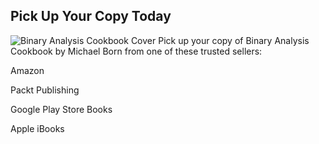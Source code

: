 ## Pick Up Your Copy Today

![Binary Analysis Cookbook Cover](https://binaryanalysiscookbook/images/9781789807608-original.jpeg) Pick up your copy of Binary Analysis Cookbook by Michael Born from one of these trusted sellers:

Amazon

Packt Publishing

Google Play Store Books

Apple iBooks
